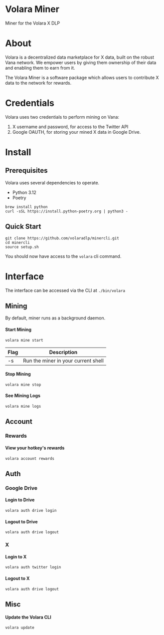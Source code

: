 # Volara Miner

Miner for the Volara X DLP

# About

Volara is a decentralized data marketplace for X data, built on the robust Vana network. We empower users by giving them ownership of their data and enabling them to earn from it.

The Volara Miner is a software package which allows users to contribute X data to the network for rewards.

# Credentials

Volara uses two credentials to perform mining on Vana:

1. X username and password, for access to the Twitter API
2. Google OAUTH, for storing your mined X data in Google Drive.

# Install

## Prerequisites

Volara uses several dependencies to operate.

- Python 3.12
- Poetry

```shell
brew install python
curl -sSL https://install.python-poetry.org | python3 -
```

## Quick Start

```shell
git clone https://github.com/volaradlp/minercli.git
cd minercli
source setup.sh
```

You should now have access to the `volara` cli command.

# Interface

The interface can be accessed via the CLI at `./bin/volara`

## Mining

By default, miner runs as a background daemon.

#### Start Mining

```shell
volara mine start
```

| Flag | Description                         |
| ---- | ----------------------------------- |
| -s   | Run the miner in your current shell |

#### Stop Mining

```shell
volara mine stop
```

#### See Mining Logs

```shell
volara mine logs
```

## Account

### Rewards

#### View your hotkey's rewards

```shell
volara account rewards
```

## Auth

### Google Drive

#### Login to Drive

```shell
volara auth drive login
```

#### Logout to Drive

```shell
volara auth drive logout
```

### X

#### Login to X

```shell
volara auth twitter login
```

#### Logout to X

```shell
volara auth drive logout
```

## Misc

#### Update the Volara CLI

```shell
volara update
```
